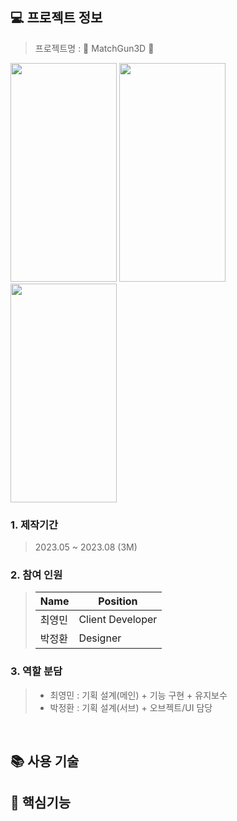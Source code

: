 ## 💻 프로젝트 정보

> 프로젝트명 : 🔫 MatchGun3D 🔫

<img src="https://github.com/richrookie/MatchGun3D/assets/83854046/ba6b96ee-2fd0-4b83-9e69-5be67bc6912f" width="170" height="350"/>
<img src="https://github.com/richrookie/MatchGun3D/assets/83854046/10977be8-acab-4127-9637-6b38c1433dfd" width="170" height="350"/>
<img src="https://github.com/richrookie/MatchGun3D/assets/83854046/3d09565b-6f44-454a-aaa4-464b3fe40abf" width="170" height="350"/>

### 1. 제작기간
>  2023.05 ~ 2023.08 (3M)

### 2. 참여 인원
>Name|Position|
>|------|---|
>|최영민|Client Developer|
>|박정환|Designer|

### 3. 역할 분담
> - 최영민 : 기획 설계(메인) + 기능 구현 + 유지보수
> - 박정환 : 기획 설계(서브) + 오브젝트/UI 담당

<br>

## 📚 사용 기술


## 🔑 핵심기능

